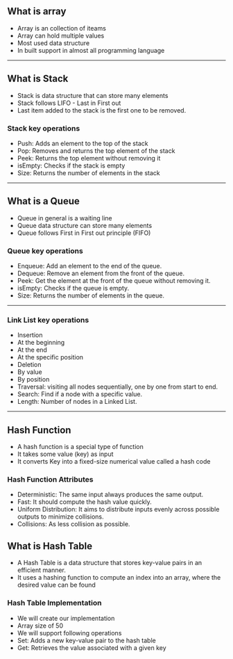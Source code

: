 ## What is array
- Array is an collection of iteams
- Array can hold multiple values
- Most used data structure
- In built support in almost all programming language

---

## What is Stack
- Stack is data structure that can store many elements
- Stack follows LIFO - Last in First out
- Last item added to the stack is the first one to be removed.

### Stack key operations
- Push: Adds an element to the top of the stack
- Pop: Removes and returns the top element of the stack
- Peek: Returns the top element without removing it
- isEmpty: Checks if the stack is empty
- Size: Returns the number of elements in the stack 

---

## What is a Queue
- Queue in general is a waiting line
- Queue data structure can store many elements
- Queue follows First in First out principle (FIFO)

### Queue key operations
- Enqueue: Add an element to the end of the queue.
- Dequeue: Remove an element from the front of the queue.
- Peek: Get the element at the front of the queue without removing it.
- isEmpty: Checks if the queue is empty.
- Size: Returns the number of elements in the queue.

---

### Link List key operations
- Insertion
 - At the beginning
 - At the end
 - At the specific position
- Deletion
 - By value
 - By position
- Traversal: visiting all nodes sequentially, one by one from start to end.
- Search: Find if a node with a specific value.
- Length: Number of nodes in a Linked List.

---

## Hash Function
- A hash function is a special type of function
- It takes some value (key) as input
- It converts Key into a fixed-size numerical value called a hash code

### Hash Function Attributes
- Deterministic: The same input always produces the same output.
- Fast: It should compute the hash value quickly.
- Uniform Distribution: It aims to distribute inputs evenly across possible outputs to minimize collisions.
- Collisions: As less collision as possible.

## What is Hash Table
- A Hash Table is a data structure that stores key-value pairs in an efficient manner.
- It uses a hashing function to compute an index into an array, where the desired value can be found

### Hash Table Implementation
- We will create our implementation
- Array size of 50
- We will support following operations
 - Set: Adds a new key-value pair to the hash table
 - Get: Retrieves the value associated with a given key
